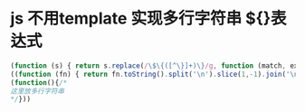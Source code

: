 # js 不用template 实现多行字符串 ${}表达式

```js
(function (s) { return s.replace(/\$\{([^\}]+)\}/g, function (match, expression) { return eval(expression) }) })
((function (fn) { return fn.toString().split('\n').slice(1,-1).join('\n') + '\n' })
(function(){/*
这里放多行字符串
*/}))
```